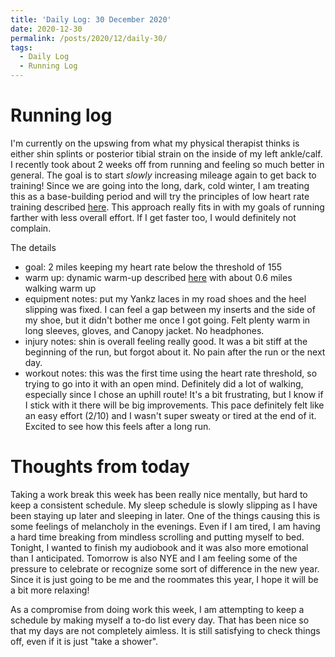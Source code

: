 ```yaml
---
title: 'Daily Log: 30 December 2020'
date: 2020-12-30
permalink: /posts/2020/12/daily-30/
tags:
  - Daily Log
  - Running Log
---
```


# Running log

I'm currently on the upswing from what my physical therapist thinks is either shin splints or posterior tibial strain on the inside of my left ankle/calf. I recently took about 2 weeks off from running and feeling so much better in general. The goal is to start *slowly* increasing mileage again to get back to training! Since we are going into the long, dark, cold winter, I am treating this as a base-building period and will try the principles of low heart rate training described [here](https://www.runtothefinish.com/how-to-low-heart-rate-training/). This approach really fits in with my goals of running farther with less overall effort. If I get faster too, I would definitely not complain.

The details
- goal: 2 miles keeping my heart rate below the threshold of 155
- warm up: dynamic warm-up described [here](https://www.runtothefinish.com/low-heart-rate-training-plans/) with about 0.6 miles walking warm up
- equipment notes: put my Yankz laces in my road shoes and the heel slipping was fixed. I can feel a gap between my inserts and the side of my shoe, but it didn't bother me once I got going. Felt plenty warm in long sleeves, gloves, and Canopy jacket. No headphones.
- injury notes: shin is overall feeling really good. It was a bit stiff at the beginning of the run, but forgot about it. No pain after the run or the next day.
- workout notes: this was the first time using the heart rate threshold, so trying to go into it with an open mind. Definitely did a lot of walking, especially since I chose an uphill route! It's a bit frustrating, but I know if I stick with it there will be big improvements. This pace definitely felt like an easy effort (2/10) and I wasn't super sweaty or tired at the end of it. Excited to see how this feels after a long run.

# Thoughts from today

Taking a work break this week has been really nice mentally, but hard to keep a consistent schedule. My sleep schedule is slowly slipping as I have been staying up later and sleeping in later. One of the things causing this is some feelings of melancholy in the evenings. Even if I am tired, I am having a hard time breaking from mindless scrolling and putting myself to bed. Tonight, I wanted to finish my audiobook and it was also more emotional than I anticipated. Tomorrow is also NYE and I am feeling some of the pressure to celebrate or recognize some sort of difference in the new year. Since it is just going to be me and the roommates this year, I hope it will be a bit more relaxing!

As a compromise from doing work this week, I am attempting to keep a schedule by making myself a to-do list every day. That has been nice so that my days are not completely aimless. It is still satisfying to check things off, even if it is just "take a shower".
